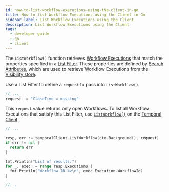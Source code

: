 ```yaml
---
id: how-to-list-workflow-executions-using-the-client-in-go
title: How to list Workflow Executions using the Client in Go
sidebar_label: List Workflow Executions using the Client
description: List Workflow Executions using the Client
tags:
  - developer-guide
  - go
  - client
---
```


The `ListWorkflow()` function retrieves [Workflow Executions](/concepts/what-is-a-workflow-execution) that match the properties specified in a [List Filter](/concepts/what-is-a-list-filter).
These properties are defined by [Search Attributes](/concepts/what-is-a-search-attribute), which are used to retrieve Workflow Executions from the [Visibility store](/concepts/what-is-visibility).

Use a List Filter to define a `request` to pass into `ListWorkflow()`.

```go
// ...
request := "CloseTime = missing"
```

This `request` value returns only open Workflows.
To list all Workflow Executions that satisfy this List Filter, use [`ListWorkflow()`](https://pkg.go.dev/go.temporal.io/sdk/client#Client.ListWorkflow) on the [Temporal Client](/concepts/what-is-a-temporal-client).

```go
// ...

resp, err := temporalClient.ListWorkflow(ctx.Background(), request)
if err != nil {
  return err
}

fmt.Println("List of results:")
for _, exec := range resp.Executions {
  fmt.Println("Workflow ID %v\n", exec.Execution.WorkflowId)
}

//...
```
